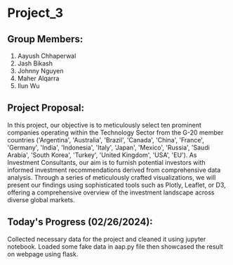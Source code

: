 # Project_3

## Group Members:
1. Aayush Chhaperwal
2. Jash Bikash
3. Johnny Nguyen
4. Maher Alqarra
5. Ilun Wu


## Project Proposal:
In this project, our objective is to meticulously select ten prominent companies operating within the Technology Sector from the G-20 member countries ('Argentina', 'Australia', 'Brazil', 'Canada', 'China', 'France', 'Germany', 'India', 'Indonesia', 'Italy', 'Japan', 'Mexico', 'Russia', 'Saudi Arabia', 'South Korea', 'Turkey', 'United Kingdom', 'USA', 'EU'). As Investment Consultants, our aim is to furnish potential investors with informed investment recommendations derived from comprehensive data analysis. Through a series of meticulously crafted visualizations, we will present our findings using sophisticated tools such as Plotly, Leaflet, or D3, offering a comprehensive overview of the investment landscape across diverse global markets.
 
## Today's Progress (02/26/2024):
Collected necessary data for the project and cleaned it using jupyter notebook.
Loaded some fake data in aap.py file then showcased the result on webpage using flask.
